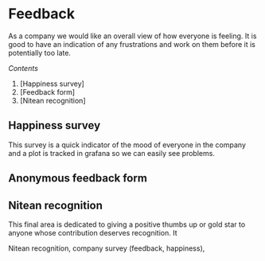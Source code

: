 # Feedback

As a company we would like an overall view of how everyone is feeling. It is good to have an indication of any frustrations and work on them before it is potentially too late.

*Contents*
1. [Happiness survey]
2. [Feedback form]
3. [Nitean recognition]


## Happiness survey

This survey is a quick indicator of the mood of everyone in the company and a plot is tracked in grafana so we can easily see problems.

## Anonymous feedback form



## Nitean recognition

This final area is dedicated to giving a positive thumbs up or gold star to anyone whose contribution deserves recognition. It


Nitean recognition, company survey (feedback, happiness),

